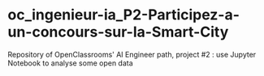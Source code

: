 # oc_ingenieur-ia_P2-Participez-a-un-concours-sur-la-Smart-City
Repository of OpenClassrooms' AI Engineer path, project #2 : use Jupyter Notebook to analyse some open data
